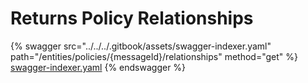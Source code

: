 # Returns Policy Relationships

{% swagger src="../../../.gitbook/assets/swagger-indexer.yaml" path="/entities/policies/{messageId}/relationships" method="get" %}
[swagger-indexer.yaml](../../../.gitbook/assets/swagger-indexer.yaml)
{% endswagger %}
